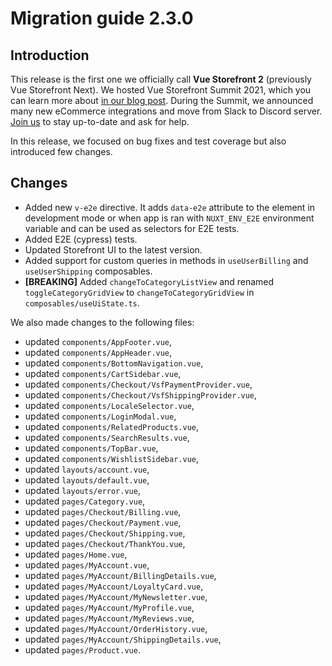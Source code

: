 # Migration guide 2.3.0

## Introduction

This release is the first one we officially call **Vue Storefront 2** (previously Vue Storefront Next). We hosted Vue Storefront Summit 2021, which you can learn more about [in our blog post](https://blog.vuestorefront.io/vue-storefront-summit-2021-short-summary-and-every-video/).
During the Summit, we announced many new eCommerce integrations and move from Slack to Discord server. [Join us](https://discord.vuestorefront.io/) to stay up-to-date and ask for help.

In this release, we focused on bug fixes and test coverage but also introduced few changes.

## Changes

- Added new `v-e2e` directive. It adds `data-e2e` attribute to the element in development mode or when app is ran with `NUXT_ENV_E2E` environment variable and can be used as selectors for E2E tests.
- Added E2E (cypress) tests.
- Updated Storefront UI to the latest version.
- Added support for custom queries in methods in `useUserBilling` and `useUserShipping` composables.
- **[BREAKING]** Added `changeToCategoryListView` and renamed `toggleCategoryGridView` to `changeToCategoryGridView` in `composables/useUiState.ts`.

We also made changes to the following files:
- updated `components/AppFooter.vue`,
- updated `components/AppHeader.vue`,
- updated `components/BottomNavigation.vue`,
- updated `components/CartSidebar.vue`,
- updated `components/Checkout/VsfPaymentProvider.vue`,
- updated `components/Checkout/VsfShippingProvider.vue`,
- updated `components/LocaleSelector.vue`,
- updated `components/LoginModal.vue`,
- updated `components/RelatedProducts.vue`,
- updated `components/SearchResults.vue`,
- updated `components/TopBar.vue`,
- updated `components/WishlistSidebar.vue`,
- updated `layouts/account.vue`,
- updated `layouts/default.vue`,
- updated `layouts/error.vue`,
- updated `pages/Category.vue`,
- updated `pages/Checkout/Billing.vue`,
- updated `pages/Checkout/Payment.vue`,
- updated `pages/Checkout/Shipping.vue`,
- updated `pages/Checkout/ThankYou.vue`,
- updated `pages/Home.vue`,
- updated `pages/MyAccount.vue`,
- updated `pages/MyAccount/BillingDetails.vue`,
- updated `pages/MyAccount/LoyaltyCard.vue`,
- updated `pages/MyAccount/MyNewsletter.vue`,
- updated `pages/MyAccount/MyProfile.vue`,
- updated `pages/MyAccount/MyReviews.vue`,
- updated `pages/MyAccount/OrderHistory.vue`,
- updated `pages/MyAccount/ShippingDetails.vue`,
- updated `pages/Product.vue`.
